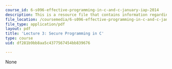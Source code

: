 ```yaml
---
course_id: 6-s096-effective-programming-in-c-and-c-january-iap-2014
description: This is a resource file that contains information regarding lecture 3.
file_location: /coursemedia/6-s096-effective-programming-in-c-and-c-january-iap-2014/df281b9bb8aa5c4377567454bb839676_MIT6_S096IAP14_Lecture3S.pdf
file_type: application/pdf
layout: pdf
title: 'Lecture 3: Secure Programming in C'
type: course
uid: df281b9bb8aa5c4377567454bb839676

---
```

None